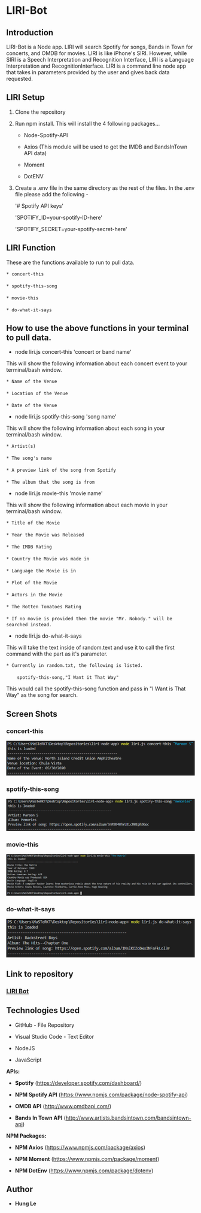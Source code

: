 # LIRI-Bot


## Introduction

LIRI-Bot is a Node app. LIRI will search Spotify for songs, Bands in Town for concerts, and OMDB for movies. LIRI is like iPhone's SIRI. However, while SIRI is a Speech Interpretation and Recognition Interface, LIRI is a Language Interpretation and RecognitionInterface. LIRI is a command line node app that takes in parameters provided by the user and gives back data requested. 


## LIRI Setup

1. Clone the repository
2. Run npm install. This will install the 4 following packages...

    * Node-Spotify-API

    * Axios (This module will be used to get the IMDB and BandsInTown API data)
    
    * Moment

    * DotENV

3. Create a .env file in the same directory as the rest of the files. In the .env file please add the following -

    '# Spotify API keys'

    'SPOTIFY_ID=your-spotify-ID-here'

    'SPOTIFY_SECRET=your-spotify-secret-here'


## LIRI Function

These are the functions available to run to pull data.

    * concert-this

    * spotify-this-song

    * movie-this

    * do-what-it-says


## How to use the above functions in your terminal to pull data.

* node liri.js concert-this 'concert or band name'

This will show the following information about each concert event to your terminal/bash window.

    * Name of the Venue

    * Location of the Venue

    * Date of the Venue


*  node liri.js spotify-this-song 'song name'

This will show the following information about each song in your terminal/bash window.

    * Artist(s)

    * The song's name

    * A preview link of the song from Spotify

    * The album that the song is from


* node liri.js movie-this 'movie name'

This will show the following information about each movie in your terminal/bash window.

    * Title of the Movie

    * Year the Movie was Released

    * The IMDB Rating

    * Country the Movie was made in

    * Language the Movie is in

    * Plot of the Movie

    * Actors in the Movie

    * The Rotten Tomatoes Rating

    * If no movie is provided then the movie "Mr. Nobody." will be searched instead.


* node liri.js do-what-it-says

This will take the text inside of random.text and use it to call the first command with the part as it's parameter.

    * Currently in random.txt, the following is listed.

        spotify-this-song,"I Want it That Way"

This would call the spotify-this-song function and pass in "I Want is That Way" as the song for search. 


## Screen Shots

### concert-this
![concert-this](./images/concert-this.PNG "concert-this")

### spotify-this-song
![spotify-this-song](./images/spotify-this-song.PNG "spotify-this-song")

### movie-this
![movie-this](./images/movie-this.PNG "movie-thiso")

### do-what-it-says
![do-what-it-says](./images/do-what-it-says.PNG "do-what-it-says")


## Link to repository

### **[LIRI Bot](https://github.com/hungle913/liri-node-app.git)**


## Technologies Used

* GitHub - File Repository

* Visual Studio Code - Text Editor

* NodeJS

* JavaScript

**APIs:**

* **Spotify** (https://developer.spotify.com/dashboard/)

* **NPM Spotify API** (https://www.npmjs.com/package/node-spotify-api)

* **OMDB API** (http://www.omdbapi.com/)

* **Bands In Town API** (http://www.artists.bandsintown.com/bandsintown-api)

**NPM Packages:**

* **NPM Axios** (https://www.npmjs.com/package/axios)

* **NPM Moment** (https://www.npmjs.com/package/moment)

* **NPM DotEnv** (https://www.npmjs.com/package/dotenv)


## Author

- **Hung Le**